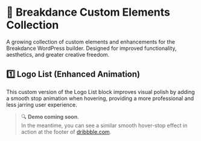 # 🧩 Breakdance Custom Elements Collection
A growing collection of custom elements and enhancements for the Breakdance WordPress builder. Designed for improved functionality, aesthetics, and greater creative freedom.

## 1️⃣ Logo List (Enhanced Animation)
This custom version of the Logo List block improves visual polish by adding a smooth stop animation when hovering, providing a more professional and less jarring user experience.

> 🔍 **Demo coming soon**.  
> In the meantime, you can see a similar smooth hover-stop effect in action at the footer of [dribbble.com](https://dribbble.com/).
